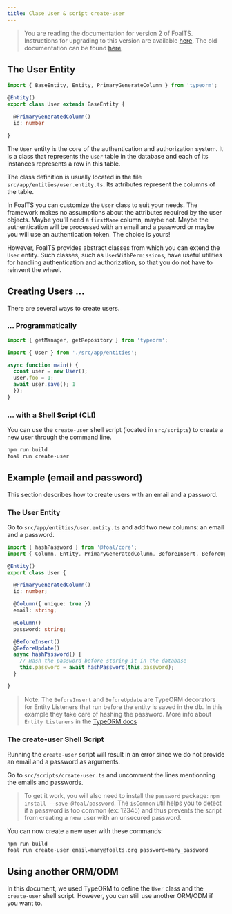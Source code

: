 ```yaml
---
title: Clase User & script create-user
---
```


> You are reading the documentation for version 2 of FoalTS. Instructions for upgrading to this version are available [here](../upgrade-to-v2/README.md). The old documentation can be found [here](https://github.com/FoalTS/foal/tree/v1.x/docs).

## The User Entity

```typescript
import { BaseEntity, Entity, PrimaryGenerateColumn } from 'typeorm';

@Entity()
export class User extends BaseEntity {

  @PrimaryGeneratedColumn()
  id: number

}
```

The `User` entity is the core of the authentication and authorization system. It is a class that represents the `user` table in the database and each of its instances represents a row in this table.

The class definition is usually located in the file `src/app/entities/user.entity.ts`. Its attributes represent the columns of the table. 

In FoalTS you can customize the `User` class to suit your needs. The framework makes no assumptions about the attributes required by the user objects. Maybe you'll need a `firstName` column, maybe not. Maybe the authentication will be processed with an email and a password or maybe you will use an authentication token. The choice is yours!

However, FoalTS provides abstract classes from which you can extend the `User` entity. Such classes, such as `UserWithPermissions`, have useful utilities for handling authentication and authorization, so that you do not have to reinvent the wheel.

## Creating Users ...

There are several ways to create users.

### ... Programmatically

```typescript
import { getManager, getRepository } from 'typeorm';

import { User } from './src/app/entities';

async function main() {
  const user = new User();
  user.foo = 1;
  await user.save(); 1
  });
}
```

### ... with a Shell Script (CLI)

You can use the `create-user` shell script (located in `src/scripts`) to create a new user through the command line.

```sh
npm run build
foal run create-user
```

## Example (email and password)

This section describes how to create users with an email and a password.

### The User Entity

Go to `src/app/entities/user.entity.ts` and add two new columns: an email and a password.

```typescript
import { hashPassword } from '@foal/core';
import { Column, Entity, PrimaryGeneratedColumn, BeforeInsert, BeforeUpdate } from 'typeorm';

@Entity()
export class User {

  @PrimaryGeneratedColumn()
  id: number;

  @Column({ unique: true })
  email: string;

  @Column()
  password: string;

  @BeforeInsert()
  @BeforeUpdate()
  async hashPassword() {
    // Hash the password before storing it in the database
    this.password = await hashPassword(this.password);
  }

}

```

> Note: The `BeforeInsert` and `BeforeUpdate` are TypeORM decorators for Entity Listeners that run before the entity is saved in the db. In this example they take care of hashing the password. More info about `Entity Listeners` in the [TypeORM docs](https://typeorm.io/#/listeners-and-subscribers)

### The create-user Shell Script

Running the `create-user` script will result in an error since we do not provide an email and a password as arguments.

Go to `src/scripts/create-user.ts` and uncomment the lines mentionning the emails and passwords.

> To get it work, you will also need to install the `password` package: `npm install --save @foal/password`. The `isCommon` util helps you to detect if a password is too common (ex: 12345) and thus prevents the script from creating a new user with an unsecured password.

You can now create a new user with these commands:

```sh
npm run build
foal run create-user email=mary@foalts.org password=mary_password
```

## Using another ORM/ODM

In this document, we used TypeORM to define the `User` class and the `create-user` shell script. However, you can still use another ORM/ODM if you want to.
